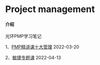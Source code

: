 # Project management

#### 介绍
光环PMP学习笔记

1、[PMP精讲课十大管理](https://gitee.com/PM_YangTZ/project-management/blob/master/%E7%B2%BE%E8%AE%B2%E8%AF%BE%E5%8D%81%E5%A4%A7%E7%AE%A1%E7%90%86/PMP%E8%87%AA%E6%95%B4%E7%90%86V1.0.md)	2022-03-20 

2、[敏捷专题课](https://gitee.com/PM_YangTZ/project-management/blob/master/%E6%95%8F%E6%8D%B7%E4%B8%93%E9%A2%98/%E6%95%8F%E6%8D%B7%E4%B8%93%E9%A2%98%E8%AF%BEV1.0.md) 	2022-04-13

